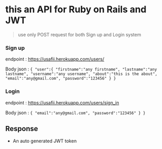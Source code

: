 # this an API for Ruby on Rails and JWT
> use only POST request for both Sign up and Login system

### Sign up 

endpoint : https://usafii.herokuapp.com/users/

Body json : ```{
                  "user":{
                  "firstname":"any firstname",
                  "lastname":"any lastname",
                  "username":"any username",
                  "about":"this is the about",
                  "email":"any@gmail.com",
                  "password":"123456"
                  }
                }```
### Login

endpoint : https://usafii.herokuapp.com/users/sign_in

Body json : ```{
                  "email":"any@gmail.com",
                  "password":"123456"
                  }
                }```
    
## Response

* An auto generated JWT token
